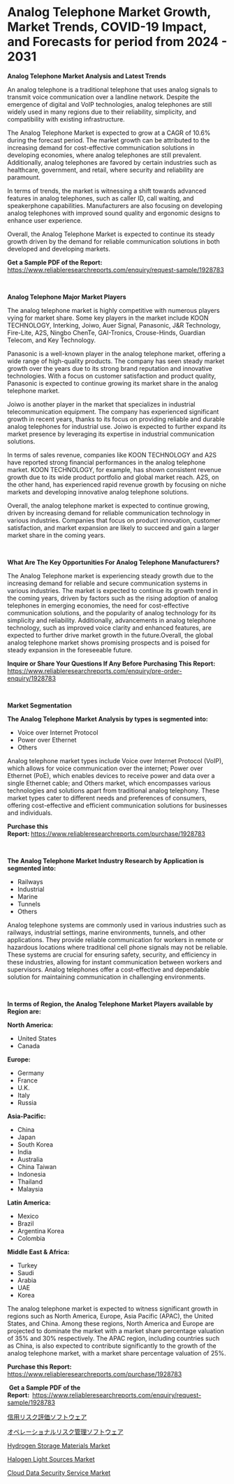 <p><h1>Analog Telephone Market Growth, Market Trends, COVID-19 Impact, and Forecasts for period from 2024 - 2031</h1></p><p><strong>Analog Telephone Market Analysis and Latest Trends</strong></p>
<p><p>An analog telephone is a traditional telephone that uses analog signals to transmit voice communication over a landline network. Despite the emergence of digital and VoIP technologies, analog telephones are still widely used in many regions due to their reliability, simplicity, and compatibility with existing infrastructure.</p><p>The Analog Telephone Market is expected to grow at a CAGR of 10.6% during the forecast period. The market growth can be attributed to the increasing demand for cost-effective communication solutions in developing economies, where analog telephones are still prevalent. Additionally, analog telephones are favored by certain industries such as healthcare, government, and retail, where security and reliability are paramount.</p><p>In terms of trends, the market is witnessing a shift towards advanced features in analog telephones, such as caller ID, call waiting, and speakerphone capabilities. Manufacturers are also focusing on developing analog telephones with improved sound quality and ergonomic designs to enhance user experience.</p><p>Overall, the Analog Telephone Market is expected to continue its steady growth driven by the demand for reliable communication solutions in both developed and developing markets.</p></p>
<p><strong>Get a Sample PDF of the Report:&nbsp;</strong> <a href="https://www.reliableresearchreports.com/enquiry/request-sample/1928783">https://www.reliableresearchreports.com/enquiry/request-sample/1928783</a></p>
<p>&nbsp;</p>
<p><strong>Analog Telephone Major Market Players</strong></p>
<p><p>The analog telephone market is highly competitive with numerous players vying for market share. Some key players in the market include KOON TECHNOLOGY, Interking, Joiwo, Auer Signal, Panasonic, J&R Technology, Fire-Lite, A2S, Ningbo ChenTe, GAI-Tronics, Crouse-Hinds, Guardian Telecom, and Key Technology.</p><p>Panasonic is a well-known player in the analog telephone market, offering a wide range of high-quality products. The company has seen steady market growth over the years due to its strong brand reputation and innovative technologies. With a focus on customer satisfaction and product quality, Panasonic is expected to continue growing its market share in the analog telephone market.</p><p>Joiwo is another player in the market that specializes in industrial telecommunication equipment. The company has experienced significant growth in recent years, thanks to its focus on providing reliable and durable analog telephones for industrial use. Joiwo is expected to further expand its market presence by leveraging its expertise in industrial communication solutions.</p><p>In terms of sales revenue, companies like KOON TECHNOLOGY and A2S have reported strong financial performances in the analog telephone market. KOON TECHNOLOGY, for example, has shown consistent revenue growth due to its wide product portfolio and global market reach. A2S, on the other hand, has experienced rapid revenue growth by focusing on niche markets and developing innovative analog telephone solutions.</p><p>Overall, the analog telephone market is expected to continue growing, driven by increasing demand for reliable communication technology in various industries. Companies that focus on product innovation, customer satisfaction, and market expansion are likely to succeed and gain a larger market share in the coming years.</p></p>
<p>&nbsp;</p>
<p><strong>What Are The Key Opportunities For Analog Telephone Manufacturers?</strong></p>
<p><p>The Analog Telephone market is experiencing steady growth due to the increasing demand for reliable and secure communication systems in various industries. The market is expected to continue its growth trend in the coming years, driven by factors such as the rising adoption of analog telephones in emerging economies, the need for cost-effective communication solutions, and the popularity of analog technology for its simplicity and reliability. Additionally, advancements in analog telephone technology, such as improved voice clarity and enhanced features, are expected to further drive market growth in the future.Overall, the global analog telephone market shows promising prospects and is poised for steady expansion in the foreseeable future.</p></p>
<p><strong>Inquire or Share Your Questions If Any Before Purchasing This Report:</strong> <a href="https://www.reliableresearchreports.com/enquiry/pre-order-enquiry/1928783">https://www.reliableresearchreports.com/enquiry/pre-order-enquiry/1928783</a></p>
<p>&nbsp;</p>
<p><strong>Market Segmentation</strong></p>
<p><strong>The Analog Telephone Market Analysis by types is segmented into:</strong></p>
<p><ul><li>Voice over Internet Protocol</li><li>Power over Ethernet</li><li>Others</li></ul></p>
<p><p>Analog telephone market types include Voice over Internet Protocol (VoIP), which allows for voice communication over the internet; Power over Ethernet (PoE), which enables devices to receive power and data over a single Ethernet cable; and Others market, which encompasses various technologies and solutions apart from traditional analog telephony. These market types cater to different needs and preferences of consumers, offering cost-effective and efficient communication solutions for businesses and individuals.</p></p>
<p><strong>Purchase this Report:&nbsp;</strong><a href="https://www.reliableresearchreports.com/purchase/1928783">https://www.reliableresearchreports.com/purchase/1928783</a></p>
<p>&nbsp;</p>
<p><strong>The Analog Telephone Market Industry Research by Application is segmented into:</strong></p>
<p><ul><li>Railways</li><li>Industrial</li><li>Marine</li><li>Tunnels</li><li>Others</li></ul></p>
<p><p>Analog telephone systems are commonly used in various industries such as railways, industrial settings, marine environments, tunnels, and other applications. They provide reliable communication for workers in remote or hazardous locations where traditional cell phone signals may not be reliable. These systems are crucial for ensuring safety, security, and efficiency in these industries, allowing for instant communication between workers and supervisors. Analog telephones offer a cost-effective and dependable solution for maintaining communication in challenging environments.</p></p>
<p>&nbsp;</p>
<p><strong>In terms of Region, the Analog Telephone Market Players available by Region are:</strong></p>
<p>
    <p> <strong> North America: </strong>
        <ul>
            <li>United States</li>
            <li>Canada</li>
        </ul>
        </p> 
    <p> <strong> Europe: </strong>
        <ul>
            <li>Germany</li>
            <li>France</li>
            <li>U.K.</li>
            <li>Italy</li>
            <li>Russia</li>
        </ul>
        </p> 
    <p> <strong> Asia-Pacific: </strong>
        <ul>
            <li>China</li>
            <li>Japan</li>
            <li>South Korea</li>
            <li>India</li>
            <li>Australia</li>
            <li>China Taiwan</li>
            <li>Indonesia</li>
            <li>Thailand</li>
            <li>Malaysia</li>
        </ul>
        </p> 
    <p> <strong> Latin America: </strong>
        <ul>
            <li>Mexico</li>
            <li>Brazil</li>
            <li>Argentina Korea</li>
            <li>Colombia</li>
        </ul>
        </p> 
    <p> <strong> Middle East & Africa: </strong>
        <ul>
            <li>Turkey</li>
            <li>Saudi</li>
            <li>Arabia</li>
            <li>UAE</li>
            <li>Korea</li>
        </ul>
    </p>
    </p>
<p><p>The analog telephone market is expected to witness significant growth in regions such as North America, Europe, Asia Pacific (APAC), the United States, and China. Among these regions, North America and Europe are projected to dominate the market with a market share percentage valuation of 35% and 30% respectively. The APAC region, including countries such as China, is also expected to contribute significantly to the growth of the analog telephone market, with a market share percentage valuation of 25%.</p></p>
<p><strong>Purchase this Report: </strong><a href="https://www.reliableresearchreports.com/purchase/1928783">https://www.reliableresearchreports.com/purchase/1928783</a></p>
<p>&nbsp;<strong>Get a Sample PDF of the Report:&nbsp;&nbsp;</strong><a href="https://www.reliableresearchreports.com/enquiry/request-sample/1928783">https://www.reliableresearchreports.com/enquiry/request-sample/1928783</a></p>
<p><strong></strong></p>
<p><p><a href="https://medium.com/@juan.colorado_15/%E3%82%AF%E3%83%AC%E3%82%B8%E3%83%83%E3%83%88%E3%83%AA%E3%82%B9%E3%82%AF%E8%A9%95%E4%BE%A1%E3%82%BD%E3%83%95%E3%83%88%E3%82%A6%E3%82%A7%E3%82%A2%E5%B8%82%E5%A0%B4-2031%E5%B9%B4%E3%81%BE%E3%81%A7%E3%81%AE%E6%88%90%E5%8A%9F%E3%81%99%E3%82%8B%E3%83%93%E3%82%B8%E3%83%8D%E3%82%B9%E6%88%A6%E7%95%A5%E3%81%AE%E9%8D%B5%E3%82%92%E4%BA%88%E6%B8%AC-eabc766af499">信用リスク評価ソフトウェア</a></p><p><a href="https://medium.com/@juan.colorado_15/%E9%81%8B%E7%94%A8%E3%83%AA%E3%82%B9%E3%82%AF%E7%AE%A1%E7%90%86%E3%82%BD%E3%83%95%E3%83%88%E3%82%A6%E3%82%A7%E3%82%A2%E5%B8%82%E5%A0%B4-2021%E5%B9%B4%E3%81%8B%E3%82%892031%E5%B9%B4%E3%81%BE%E3%81%A7%E3%81%AE%E5%8B%95%E5%90%91-%E4%BA%88%E6%B8%AC-%E7%AB%B6%E4%BA%89%E5%88%86%E6%9E%90-68f4136b1344">オペレーショナルリスク管理ソフトウェア</a></p><p><a href="https://view.publitas.com/reportprime-1/hydrogen-storage-materials-market-size-and-growth-market-segmentation-regional-and-country-breakdowns-and-market-trends-for-period-from-2024-2031/">Hydrogen Storage Materials Market</a></p><p><a href="https://changeable-paste-463.notion.site/Halogen-Light-Sources-Market-A-Comprehensive-Report-of-its-Market-Share-Growth-Trends-2024-2031-c3b58301536d45f493bda9baca1d2035">Halogen Light Sources Market</a></p><p><a href="https://florentine-yuzu-f42.notion.site/Cloud-Data-Security-Service-Market-Challenges-Opportunities-and-Growth-Drivers-and-Major-Market-P-a0a8d56a3dab46a3a28a7c92ce06bc11">Cloud Data Security Service Market</a></p></p>